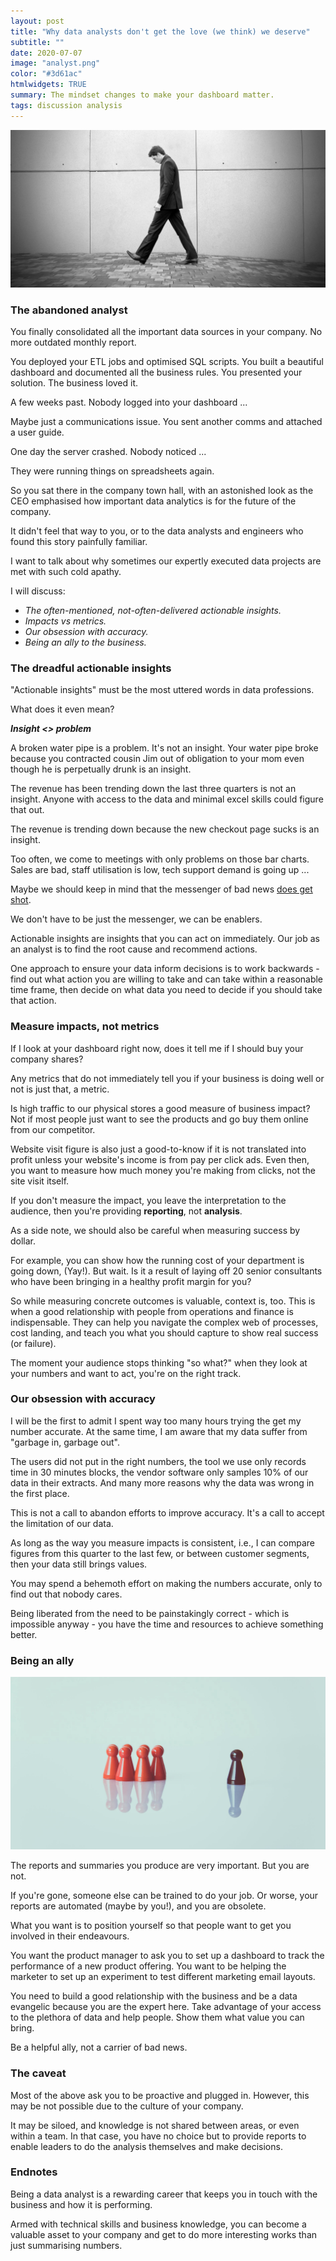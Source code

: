 ```yaml
---
layout: post
title: "Why data analysts don't get the love (we think) we deserve"
subtitle: ""
date: 2020-07-07
image: "analyst.png"
color: "#3d61ac"
htmlwidgets: TRUE
summary: The mindset changes to make your dashboard matter.
tags: discussion analysis
---
```


![](/assets/images/wal.jpg)

### The abandoned analyst
You finally consolidated all the important data sources in your company. No more outdated monthly report.

You deployed your ETL jobs and optimised SQL scripts. You built a beautiful dashboard and documented all the business rules. You presented your solution. The business loved it.

A few weeks past. Nobody logged into your dashboard ... 

Maybe just a communications issue. You sent another comms and attached a user guide. 

One day the server crashed. Nobody noticed ... 

They were running things on spreadsheets again.

So you sat there in the company town hall, with an astonished look as the CEO emphasised how important data analytics is for the future of the company. 

It didn't feel that way to you, or to the data analysts and engineers who found this story painfully familiar.

I want to talk about why sometimes our expertly executed data projects are met with such cold apathy.

I will discuss:

- *The often-mentioned, not-often-delivered actionable insights.*
- *Impacts vs metrics.*
- *Our obsession with accuracy.*
- *Being an ally to the business.*

### The dreadful actionable insights

"Actionable insights" must be the most uttered words in data professions.

What does it even mean?

***Insight <> problem***

A broken water pipe is a problem. It's not an insight. Your water pipe broke because you contracted cousin Jim out of obligation to your mom even though he is perpetually drunk is an insight.

The revenue has been trending down the last three quarters is not an insight. Anyone with access to the data and minimal excel skills could figure that out.

The revenue is trending down because the new checkout page sucks is an insight.

Too often, we come to meetings with only problems on those bar charts. Sales are bad, staff utilisation is low, tech support demand is going up ...

Maybe we should keep in mind that the messenger of bad news [does get shot](https://psycnet.apa.org/record/2019-19962-004).

We don't have to be just the messenger, we can be enablers.

Actionable insights are insights that you can act on immediately. Our job as an analyst is to find the root cause and recommend actions. 

One approach to ensure your data inform decisions is to work backwards - find out what action you are willing to take and can take within a reasonable time frame, then decide on what data you need to decide if you should take that action.

### Measure impacts, not metrics

If I look at your dashboard right now, does it tell me if I should buy your company shares?

Any metrics that do not immediately tell you if your business is doing well or not is just that, a metric.

Is high traffic to our physical stores a good measure of business impact? Not if most people just want to see the products and go buy them online from our competitor.

Website visit figure is also just a good-to-know if it is not translated into profit unless your website's income is from pay per click ads. Even then, you want to measure how much money you're making from clicks, not the site visit itself.

If you don't measure the impact, you leave the interpretation to the audience, then you're providing **reporting**, not **analysis**.

As a side note, we should also be careful when measuring success by dollar.

For example, you can show how the running cost of your department is going down, (Yay!). But wait. Is it a result of laying off 20 senior consultants who have been bringing in a healthy profit margin for you?

So while measuring concrete outcomes is valuable, context is, too. This is when a good relationship with people from operations and finance is indispensable. They can help you navigate the complex web of processes, cost landing, and teach you what you should capture to show real success (or failure).

The moment your audience stops thinking "so what?" when they look at your numbers and want to act, you're on the right track.

### Our obsession with accuracy

I will be the first to admit I spent way too many hours trying the get my number accurate. At the same time, I am aware that my data suffer from "garbage in, garbage out".

The users did not put in the right numbers, the tool we use only records time in 30 minutes blocks, the vendor software only samples 10% of our data in their extracts. And many more reasons why the data was wrong in the first place.

This is not a call to abandon efforts to improve accuracy. It's a call to accept the limitation of our data.

As long as the way you measure impacts is consistent, i.e., I can compare figures from this quarter to the last few, or between customer segments, then your data still brings values.

You may spend a behemoth effort on making the numbers accurate, only to find out that nobody cares.

Being liberated from the need to be painstakingly correct - which is impossible anyway - you have the time and resources to achieve something better.

### Being an ally
![](/assets/images/ally.jpeg)

The reports and summaries you produce are very important. But you are not. 

If you're gone, someone else can be trained to do your job. Or worse, your reports are automated (maybe by you!), and you are obsolete.

What you want is to position yourself so that people want to get you involved in their endeavours.

You want the product manager to ask you to set up a dashboard to track the performance of a new product offering. You want to be helping the marketer to set up an experiment to test different marketing email layouts.

You need to build a good relationship with the business and be a data evangelic because you are the expert here. Take advantage of your access to the plethora of data and help people. Show them what value you can bring.

Be a helpful ally, not a carrier of bad news.

### The caveat

Most of the above ask you to be proactive and plugged in. However, this may be not possible due to the culture of your company.

It may be siloed, and knowledge is not shared between areas, or even within a team. In that case, you have no choice but to provide reports to enable leaders to do the analysis themselves and make decisions.

### Endnotes
Being a data analyst is a rewarding career that keeps you in touch with the business and how it is performing. 

Armed with technical skills and business knowledge, you can become a valuable asset to your company and get to do more interesting works than just summarising numbers.

